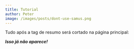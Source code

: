 ```yaml
---
title: Tutorial
author: Peter
image: /images/posts/dont-use-samus.png
---
```



Tudo ap&oacute;s a tag de resumo ser&aacute; cortado na p&aacute;gina principal:



***Isso j&aacute; n&atilde;o aparece!***